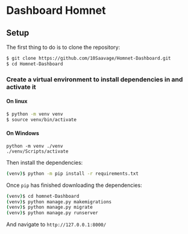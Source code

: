 # Dashboard Homnet
## Setup

The first thing to do is to clone the repository:

```sh
$ git clone https://github.com/10Saavage/Homnet-Dashboard.git
$ cd Homnet-Dashboard
```

### Create a virtual environment to install dependencies in and activate it
#### On linux
```sh
$ python -m venv venv
$ source venv/bin/activate
```
#### On Windows
```
python -m venv ./venv
./venv/Scripts/activate
```
Then install the dependencies:

```sh
(venv)$ python -m pip install -r requirements.txt
```

Once `pip` has finished downloading the dependencies:
```sh
(venv)$ cd homnet-Dashboard
(venv)$ python manage.py makemigrations
(venv)$ python manage.py migrate
(venv)$ python manage.py runserver
```

And navigate to `http://127.0.0.1:8000/`
